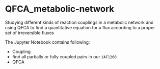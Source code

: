 # QFCA_metabolic-network
Studying different kinds of reaction couplings in a metabolic network and using QFCA to find a quantitative equation for a flux according to a proper set of irreversible fluxes

The Jupyter Notebook contains following:
+ Coupling
+ find all partially or fully coupled pairs in our `iAF1260`
+ QFCA

